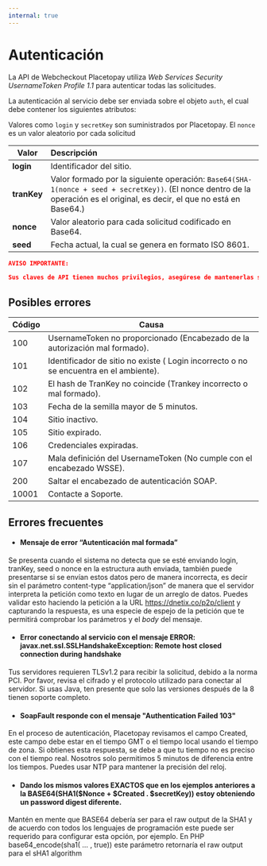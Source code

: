 ```yaml
---
internal: true
---
```


# Autenticación

La API de Webcheckout Placetopay utiliza _Web Services Security
UsernameToken Profile 1.1_ para autenticar todas las solicitudes.

La autenticación al servicio debe ser enviada sobre el objeto `auth`, el cual debe contener los siguientes atributos:

Valores como `login` y `secretKey` son suministrados por Placetopay.
El `nonce` es un valor aleatorio por cada solicitud

| Valor       | Descripción                                                                                                                                                                |
| ----------- | :------------------------------------------------------------------------------------------------------------------------------------------------------------------------- |
| **login**   | Identificador del sitio.                                                                                                                                                   |
| **tranKey** | Valor formado por la siguiente operación: `Base64(SHA-1(nonce + seed + secretKey))`. (El nonce dentro de la operación es el original, es decir, el que no está en Base64.) |
| **nonce**   | Valor aleatorio para cada solicitud codificado en Base64.                                                                                                                  |
| **seed**    | Fecha actual, la cual se genera en formato ISO 8601.                                                                                                                       |

```json
AVISO IMPORTANTE:

Sus claves de API tienen muchos privilegios, asegúrese de mantenerlas seguras. No comparta sus claves secretas de API en áreas de acceso público como GitHub, código del lado del cliente, etc.
```

## Posibles errores

| Código | Causa                                                                                  |
| ------ | -------------------------------------------------------------------------------------- |
| 100    | UsernameToken no proporcionado (Encabezado de la autorización mal formado).            |
| 101    | Identificador de sitio no existe ( Login incorrecto o no se encuentra en el ambiente). |
| 102    | El hash de TranKey no coincide (Trankey incorrecto o mal formado).                     |
| 103    | Fecha de la semilla mayor de 5 minutos.                                                |
| 104    | Sitio inactivo.                                                                        |
| 105    | Sitio expirado.                                                                        |
| 106    | Credenciales expiradas.                                                                |
| 107    | Mala definición del UsernameToken (No cumple con el encabezado WSSE).                  |
| 200    | Saltar el encabezado de autenticación SOAP.                                            |
| 10001  | Contacte a Soporte.                                                                    |

## Errores frecuentes

- #### **Mensaje de error “Autenticación mal formada”**

Se presenta cuando el sistema no detecta que se esté enviando login, tranKey, seed o nonce en la estructura auth enviada, también puede presentarse si se envían estos datos pero de manera incorrecta, es decir sin el parámetro content-type “application/json” de manera que el servidor interpreta la petición como texto en lugar de un arreglo de datos. Puedes validar esto haciendo la petición a la URL <https://dnetix.co/p2p/client> y capturando la respuesta, es una especie de espejo de la petición que te permitirá comprobar los parámetros y el _body_ del mensaje.

- #### **Error conectando al servicio con el mensaje ERROR: javax.net.ssl.SSLHandshakeException: Remote host closed connection during handshake**

Tus servidores requieren TLSv1.2 para recibir la solicitud, debido a la norma PCI. Por favor, revisa el cifrado y el protocolo utilizado para conectar al servidor. Si usas Java, ten presente que solo las versiones después de la 8 tienen soporte completo.

- #### **SoapFault responde con el mensaje "Authentication Failed 103"**

En el proceso de autenticación, Placetopay revisamos el campo Created, este campo debe estar en el tiempo GMT o el tiempo local usando el tiempo de zona. Si obtienes esta respuesta, se debe a que tu tiempo no es preciso con el tiempo real. Nosotros solo permitimos 5 minutos de diferencia entre los tiempos. Puedes usar NTP para mantener la precisión del reloj.

- #### **Dando los mismos valores EXACTOS que en los ejemplos anteriores a la BASE64(SHA1($Nonce + $Created . $secretKey)) estoy obteniendo un password digest diferente.**

Mantén en mente que BASE64 debería ser para el raw output de la SHA1 y de acuerdo con todos los lenguajes de programación este puede ser requerido para configurar esta opción, por ejemplo. En PHP base64\_encode(sha1( … , true)) este parámetro retornaría el raw output para el sHA1 algorithm
